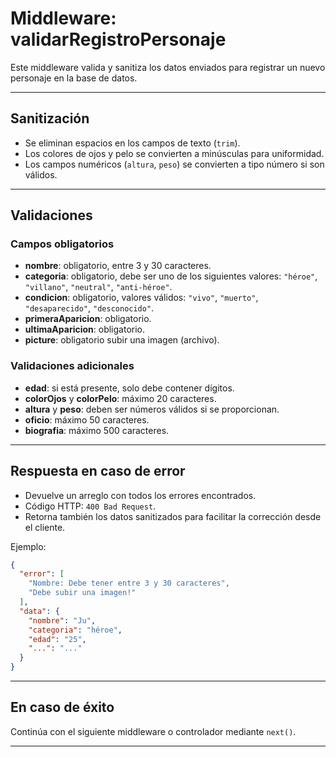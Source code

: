 
# Middleware: validarRegistroPersonaje

Este middleware valida y sanitiza los datos enviados para registrar un nuevo personaje en la base de datos.

---

## Sanitización

- Se eliminan espacios en los campos de texto (`trim`).
- Los colores de ojos y pelo se convierten a minúsculas para uniformidad.
- Los campos numéricos (`altura`, `peso`) se convierten a tipo número si son válidos.

---

## Validaciones

### Campos obligatorios

- **nombre**: obligatorio, entre 3 y 30 caracteres.
- **categoria**: obligatorio, debe ser uno de los siguientes valores: `"héroe"`, `"villano"`, `"neutral"`, `"anti-héroe"`.
- **condicion**: obligatorio, valores válidos: `"vivo"`, `"muerto"`, `"desaparecido"`, `"desconocido"`.
- **primeraAparicion**: obligatorio.
- **ultimaAparicion**: obligatorio.
- **picture**: obligatorio subir una imagen (archivo).

### Validaciones adicionales

- **edad**: si está presente, solo debe contener dígitos.
- **colorOjos** y **colorPelo**: máximo 20 caracteres.
- **altura** y **peso**: deben ser números válidos si se proporcionan.
- **oficio**: máximo 50 caracteres.
- **biografia**: máximo 500 caracteres.

---

## Respuesta en caso de error

- Devuelve un arreglo con todos los errores encontrados.
- Código HTTP: `400 Bad Request`.
- Retorna también los datos sanitizados para facilitar la corrección desde el cliente.

Ejemplo:

```json
{
  "error": [
    "Nombre: Debe tener entre 3 y 30 caracteres",
    "Debe subir una imagen!"
  ],
  "data": {
    "nombre": "Ju",
    "categoria": "héroe",
    "edad": "25",
    "...": "..."
  }
}
```

---

## En caso de éxito

Continúa con el siguiente middleware o controlador mediante `next()`.

---
